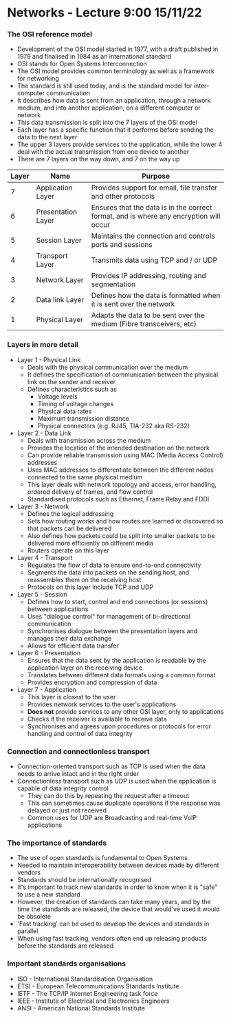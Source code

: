 # Networks - Lecture 9:00 15/11/22

### The OSI reference model

- Development of the OSI model started in 1977, with a draft published in 1979 and finalised in 1984 as an international standard
- OSI stands for Open Systems Interconnection
- The OSI model provides common terminology as well as a framework for networking
- The standard is still used today, and is the standard model for inter-computer communication
- It describes how data is sent from an application, through a network medium, and into another application, on a different computer or network
- This data transmission is split into the 7 layers of the OSI model
- Each layer has a specific function that it performs before sending the data to the next layer
- The upper 3 layers provide services to the application, while the lower 4 deal with the actual transmission from one device to another
- There are 7 layers on the way down, and 7 on the way up
  
|Layer|Name|Purpose|
|-----|----|-------|
|7|Application Layer|Provides support for email, file transfer and other protocols|
|6|Presentation Layer|Ensures that the data is in the correct format, and is where any encryption will occur|
|5|Session Layer|Maintains the connection and controls ports and sessions|
|4|Transport Layer|Transmits data using TCP and / or UDP|
|3|Network Layer|Provides IP addressing, routing and segmentation|
|2|Data link Layer|Defines how the data is formatted when it is sent over the network|
|1|Physical Layer|Adapts the data to be sent over the medium (Fibre transceivers, etc)|
  
### Layers in more detail

- Layer 1 - Physical Link
    - Deals with the physical communication over the medium
    - It defines the specification of communication between the physical link on the sender and receiver
    - Defines characteristics such as 
        - Voltage levels
        - Timing of voltage changes
        - Physical data rates
        - Maximum transmission distance
        - Physical connectors (e.g. RJ45, TIA-232 aka RS-232)
- Layer 2 - Data Link
    - Deals with transmission across the medium
    - Provides the location of the intended destination on the network
    - Can provide reliable transmission using MAC (Media Access Control) addresses
    - Uses MAC addresses to differentiate between the different nodes connected to the same physical medium
    - This layer deals with network topology and access, error handling, ordered delivery of frames, and flow control
    - Standardised protocols such as Ethernet, Frame Relay and FDDI
- Layer 3 - Network
    - Defines the logical addressing
    - Sets how routing works and how routes are learned or discovered so that packets can be delivered
    - Also defines how packets could be split into smaller packets to be delivered more efficiently on different media
    - Routers operate on this layer
- Layer 4 - Transport
    - Regulates the flow of data to ensure end-to-end connectivity
    - Segments the data into packets on the sending host, and reassembles them on the receiving host
    - Protocols on this layer include TCP and UDP
- Layer 5 - Session
    - Defines how to start, control and end connections (or sessions) between applications
    - Uses "dialogue control" for management of bi-directional communication
    - Synchronises dialogue between the presentation layers and manages their data exchange
    - Allows for efficient data transfer
- Layer 6 - Presentation
    - Ensures that the data sent by the application is readable by the application layer on the receiving device
    - Translates between different data formats using a common format
    - Provides encryption and compression of data
- Layer 7 - Application
    - This layer is closest to the user
    - Provides network services to the user's applications
    - **Does not** provide services to any other OSI layer, only to applications
    - Checks if the receiver is available to receive data
    - Synchronises and agrees upon procedures or protocols for error handling and control of data integrity

### Connection and connectionless transport
- Connection-oriented transport such as TCP is used when the data needs to arrive intact and in the right order
- Connectionless transport such as UDP is used when the application is capable of data integrity control
    - They can do this by repeating the request after a timeout
    - This can sometimes cause duplicate operations if the response was delayed or just not received
    - Common uses for UDP are Broadcasting and real-time VoIP applications

### The importance of standards
- The use of open standards is fundamental to Open Systems
- Needed to maintain interoperability between devices made by different vendors
- Standards should be internationally recognised
- It's important to track new standards in order to know when it is "safe" to use a new standard
- However, the creation of standards can take many years, and by the time the standards are released, the device that would've used it would be obsolete
- 'Fast tracking' can be used to develop the devices and standards in parallel
- When using fast tracking, vendors often end up releasing products before the standards are released

### Important standards organisations
- ISO - International Standardisation Organisation
- ETSI - European Telecommunications Standards Institute
- IETF - The TCP/IP Internet Engineering task force
- IEEE - Institute of Electrical and Electronics Engineers
- ANSI - American National Standards Institute